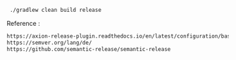 
```bash
 ./gradlew clean build release
```
 
Reference :
```bash
https://axion-release-plugin.readthedocs.io/en/latest/configuration/basic_usage/
https://semver.org/lang/de/
https://github.com/semantic-release/semantic-release
```

